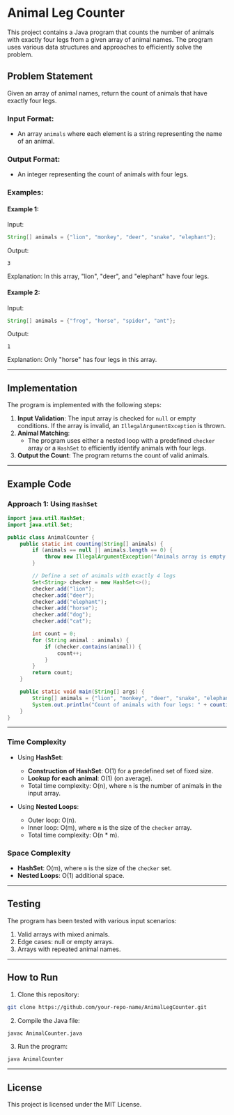 # Animal Leg Counter

This project contains a Java program that counts the number of animals with exactly four legs from a given array of animal names. The program uses various data structures and approaches to efficiently solve the problem.

## Problem Statement

Given an array of animal names, return the count of animals that have exactly four legs. 

### Input Format:
- An array `animals` where each element is a string representing the name of an animal.

### Output Format:
- An integer representing the count of animals with four legs.

### Examples:

#### Example 1:
Input:
```java
String[] animals = {"lion", "monkey", "deer", "snake", "elephant"};
```
Output:
```
3
```
Explanation: In this array, "lion", "deer", and "elephant" have four legs.

#### Example 2:
Input:
```java
String[] animals = {"frog", "horse", "spider", "ant"};
```
Output:
```
1
```
Explanation: Only "horse" has four legs in this array.

---

## Implementation

The program is implemented with the following steps:

1. **Input Validation**: The input array is checked for `null` or empty conditions. If the array is invalid, an `IllegalArgumentException` is thrown.
2. **Animal Matching**: 
   - The program uses either a nested loop with a predefined `checker` array or a `HashSet` to efficiently identify animals with four legs.
3. **Output the Count**: The program returns the count of valid animals.

---

## Example Code

### Approach 1: Using `HashSet`
```java
import java.util.HashSet;
import java.util.Set;

public class AnimalCounter {
    public static int counting(String[] animals) {
        if (animals == null || animals.length == 0) {
            throw new IllegalArgumentException("Animals array is empty or null");
        }

        // Define a set of animals with exactly 4 legs
        Set<String> checker = new HashSet<>();
        checker.add("lion");
        checker.add("deer");
        checker.add("elephant");
        checker.add("horse");
        checker.add("dog");
        checker.add("cat");

        int count = 0;
        for (String animal : animals) {
            if (checker.contains(animal)) {
                count++;
            }
        }
        return count;
    }

    public static void main(String[] args) {
        String[] animals = {"lion", "monkey", "deer", "snake", "elephant"};
        System.out.println("Count of animals with four legs: " + counting(animals));
    }
}
```

---

### Time Complexity

- Using **HashSet**:
  - **Construction of HashSet**: O(1) for a predefined set of fixed size.
  - **Lookup for each animal**: O(1) (on average).
  - Total time complexity: O(n), where `n` is the number of animals in the input array.

- Using **Nested Loops**:
  - Outer loop: O(n).
  - Inner loop: O(m), where `m` is the size of the `checker` array.
  - Total time complexity: O(n * m).

### Space Complexity

- **HashSet**: O(m), where `m` is the size of the `checker` set.
- **Nested Loops**: O(1) additional space.

---


## Testing

The program has been tested with various input scenarios:
1. Valid arrays with mixed animals.
2. Edge cases: null or empty arrays.
3. Arrays with repeated animal names.

---

## How to Run

1. Clone this repository:
```bash
git clone https://github.com/your-repo-name/AnimalLegCounter.git
```

2. Compile the Java file:
```bash
javac AnimalCounter.java
```

3. Run the program:
```bash
java AnimalCounter
```

---

## License
This project is licensed under the MIT License.
